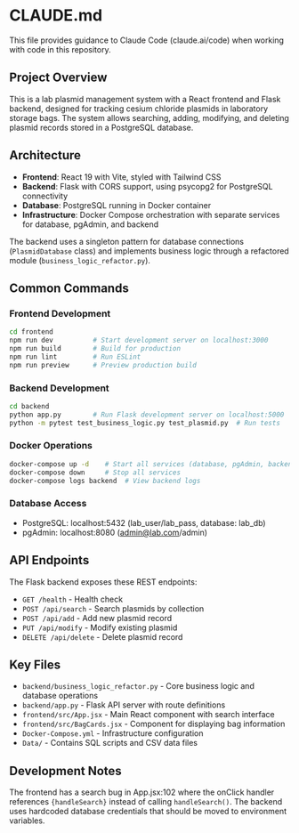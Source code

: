 # CLAUDE.md

This file provides guidance to Claude Code (claude.ai/code) when working with code in this repository.

## Project Overview

This is a lab plasmid management system with a React frontend and Flask backend, designed for tracking cesium chloride plasmids in laboratory storage bags. The system allows searching, adding, modifying, and deleting plasmid records stored in a PostgreSQL database.

## Architecture

- **Frontend**: React 19 with Vite, styled with Tailwind CSS
- **Backend**: Flask with CORS support, using psycopg2 for PostgreSQL connectivity
- **Database**: PostgreSQL running in Docker container
- **Infrastructure**: Docker Compose orchestration with separate services for database, pgAdmin, and backend

The backend uses a singleton pattern for database connections (`PlasmidDatabase` class) and implements business logic through a refactored module (`business_logic_refactor.py`).

## Common Commands

### Frontend Development
```bash
cd frontend
npm run dev          # Start development server on localhost:3000
npm run build        # Build for production
npm run lint         # Run ESLint
npm run preview      # Preview production build
```

### Backend Development
```bash
cd backend
python app.py        # Run Flask development server on localhost:5000
python -m pytest test_business_logic.py test_plasmid.py  # Run tests
```

### Docker Operations
```bash
docker-compose up -d    # Start all services (database, pgAdmin, backend)
docker-compose down     # Stop all services
docker-compose logs backend  # View backend logs
```

### Database Access
- PostgreSQL: localhost:5432 (lab_user/lab_pass, database: lab_db)
- pgAdmin: localhost:8080 (admin@lab.com/admin)

## API Endpoints

The Flask backend exposes these REST endpoints:
- `GET /health` - Health check
- `POST /api/search` - Search plasmids by collection
- `POST /api/add` - Add new plasmid record
- `PUT /api/modify` - Modify existing plasmid
- `DELETE /api/delete` - Delete plasmid record

## Key Files

- `backend/business_logic_refactor.py` - Core business logic and database operations
- `backend/app.py` - Flask API server with route definitions
- `frontend/src/App.jsx` - Main React component with search interface
- `frontend/src/BagCards.jsx` - Component for displaying bag information
- `Docker-Compose.yml` - Infrastructure configuration
- `Data/` - Contains SQL scripts and CSV data files

## Development Notes

The frontend has a search bug in App.jsx:102 where the onClick handler references `{handleSearch}` instead of calling `handleSearch()`. The backend uses hardcoded database credentials that should be moved to environment variables.